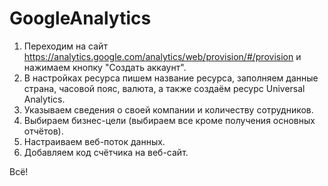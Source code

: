 # GoogleAnalytics  
  
1. Переходим на сайт https://analytics.google.com/analytics/web/provision/#/provision и нажимаем кнопку "Создать аккаунт".  
2. В настройках ресурса пишем название ресурса, заполняем данные страна, часовой пояс, валюта, а также создаём ресурс Universal Analytics.  
3. Указываем сведения о своей компании и количеству сотрудников.    
4. Выбираем бизнес-цели (выбираем все кроме получения основных отчётов).  
5. Настраиваем веб-поток данных.    
6. Добавляем код счётчика на веб-сайт.  

Всё!
